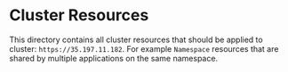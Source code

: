 # Cluster Resources
This directory contains all cluster resources that should be applied to cluster: `https://35.197.11.182`.
For example `Namespace` resources that are shared by multiple applications on the same namespace.
